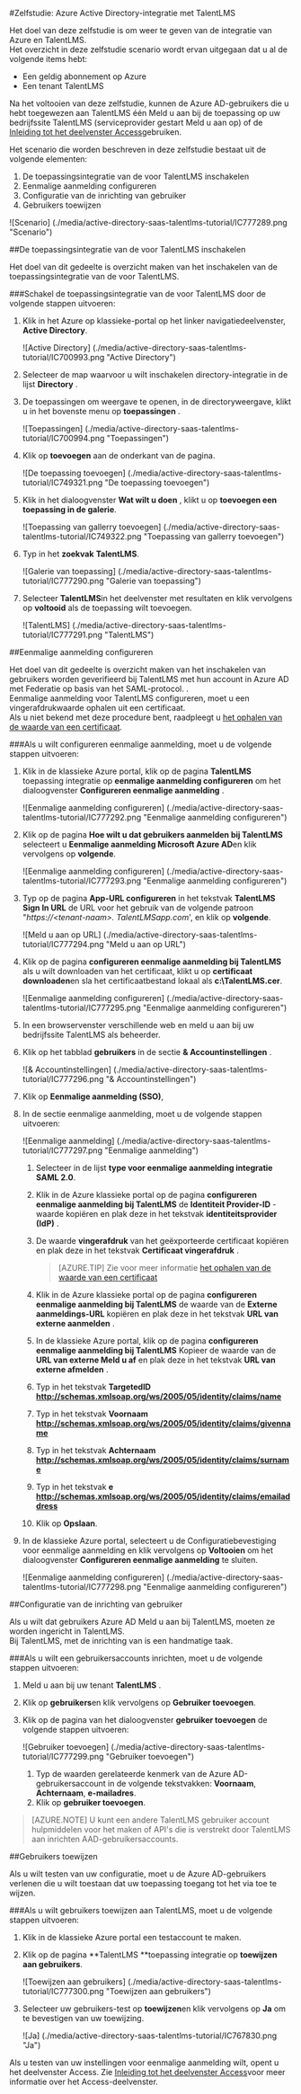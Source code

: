 <properties 
    pageTitle="Zelfstudie: Azure Active Directory-integratie met TalentLMS | Microsoft Azure" 
    description="Meer informatie over het gebruiken van TalentLMS met Azure Active Directory om in te schakelen voor eenmalige aanmelding, geautomatiseerde inrichting en meer!" 
    services="active-directory" 
    authors="jeevansd"  
    documentationCenter="na" 
    manager="femila"/>
<tags 
    ms.service="active-directory" 
    ms.devlang="na" 
    ms.topic="article" 
    ms.tgt_pltfrm="na" 
    ms.workload="identity" 
    ms.date="09/11/2016" 
    ms.author="jeedes" />

#<a name="tutorial-azure-active-directory-integration-with-talentlms"></a>Zelfstudie: Azure Active Directory-integratie met TalentLMS
  
Het doel van deze zelfstudie is om weer te geven van de integratie van Azure en TalentLMS.  
Het overzicht in deze zelfstudie scenario wordt ervan uitgegaan dat u al de volgende items hebt:

-   Een geldig abonnement op Azure
-   Een tenant TalentLMS
  
Na het voltooien van deze zelfstudie, kunnen de Azure AD-gebruikers die u hebt toegewezen aan TalentLMS één Meld u aan bij de toepassing op uw bedrijfssite TalentLMS (serviceprovider gestart Meld u aan op) of de [Inleiding tot het deelvenster Access](active-directory-saas-access-panel-introduction.md)gebruiken.
  
Het scenario die worden beschreven in deze zelfstudie bestaat uit de volgende elementen:

1.  De toepassingsintegratie van de voor TalentLMS inschakelen
2.  Eenmalige aanmelding configureren
3.  Configuratie van de inrichting van gebruiker
4.  Gebruikers toewijzen

![Scenario] (./media/active-directory-saas-talentlms-tutorial/IC777289.png "Scenario")

##<a name="enabling-the-application-integration-for-talentlms"></a>De toepassingsintegratie van de voor TalentLMS inschakelen
  
Het doel van dit gedeelte is overzicht maken van het inschakelen van de toepassingsintegratie van de voor TalentLMS.

###<a name="to-enable-the-application-integration-for-talentlms-perform-the-following-steps"></a>Schakel de toepassingsintegratie van de voor TalentLMS door de volgende stappen uitvoeren:

1.  Klik in het Azure op klassieke-portal op het linker navigatiedeelvenster, **Active Directory**.

    ![Active Directory] (./media/active-directory-saas-talentlms-tutorial/IC700993.png "Active Directory")

2.  Selecteer de map waarvoor u wilt inschakelen directory-integratie in de lijst **Directory** .

3.  De toepassingen om weergave te openen, in de directoryweergave, klikt u in het bovenste menu op **toepassingen** .

    ![Toepassingen] (./media/active-directory-saas-talentlms-tutorial/IC700994.png "Toepassingen")

4.  Klik op **toevoegen** aan de onderkant van de pagina.

    ![De toepassing toevoegen] (./media/active-directory-saas-talentlms-tutorial/IC749321.png "De toepassing toevoegen")

5.  Klik in het dialoogvenster **Wat wilt u doen** , klikt u op **toevoegen een toepassing in de galerie**.

    ![Toepassing van gallerry toevoegen] (./media/active-directory-saas-talentlms-tutorial/IC749322.png "Toepassing van gallerry toevoegen")

6.  Typ in het **zoekvak** **TalentLMS**.

    ![Galerie van toepassing] (./media/active-directory-saas-talentlms-tutorial/IC777290.png "Galerie van toepassing")

7.  Selecteer **TalentLMS**in het deelvenster met resultaten en klik vervolgens op **voltooid** als de toepassing wilt toevoegen.

    ![TalentLMS] (./media/active-directory-saas-talentlms-tutorial/IC777291.png "TalentLMS")

##<a name="configuring-single-sign-on"></a>Eenmalige aanmelding configureren
  
Het doel van dit gedeelte is overzicht maken van het inschakelen van gebruikers worden geverifieerd bij TalentLMS met hun account in Azure AD met Federatie op basis van het SAML-protocol. .  
Eenmalige aanmelding voor TalentLMS configureren, moet u een vingerafdrukwaarde ophalen uit een certificaat.  
Als u niet bekend met deze procedure bent, raadpleegt u [het ophalen van de waarde van een certificaat](http://youtu.be/YKQF266SAxI).

###<a name="to-configure-single-sign-on-perform-the-following-steps"></a>Als u wilt configureren eenmalige aanmelding, moet u de volgende stappen uitvoeren:

1.  Klik in de klassieke Azure portal, klik op de pagina **TalentLMS** toepassing integratie op **eenmalige aanmelding configureren** om het dialoogvenster **Configureren eenmalige aanmelding** .

    ![Eenmalige aanmelding configureren] (./media/active-directory-saas-talentlms-tutorial/IC777292.png "Eenmalige aanmelding configureren")

2.  Klik op de pagina **Hoe wilt u dat gebruikers aanmelden bij TalentLMS** selecteert u **Eenmalige aanmelding Microsoft Azure AD**en klik vervolgens op **volgende**.

    ![Eenmalige aanmelding configureren] (./media/active-directory-saas-talentlms-tutorial/IC777293.png "Eenmalige aanmelding configureren")

3.  Typ op de pagina **App-URL configureren** in het tekstvak **TalentLMS Sign In URL** de URL voor het gebruik van de volgende patroon "*https://\<tenant-naam\>. TalentLMSapp.com*', en klik op **volgende**.

    ![Meld u aan op URL] (./media/active-directory-saas-talentlms-tutorial/IC777294.png "Meld u aan op URL")

4.  Klik op de pagina **configureren eenmalige aanmelding bij TalentLMS** als u wilt downloaden van het certificaat, klikt u op **certificaat downloaden**en sla het certificaatbestand lokaal als **c:\\TalentLMS.cer**.

    ![Eenmalige aanmelding configureren] (./media/active-directory-saas-talentlms-tutorial/IC777295.png "Eenmalige aanmelding configureren")

5.  In een browservenster verschillende web en meld u aan bij uw bedrijfssite TalentLMS als beheerder.

6.  Klik op het tabblad **gebruikers** in de sectie **& Accountinstellingen** .

    ![& Accountinstellingen] (./media/active-directory-saas-talentlms-tutorial/IC777296.png "& Accountinstellingen")

7.  Klik op **Eenmalige aanmelding (SSO)**,

8.  In de sectie eenmalige aanmelding, moet u de volgende stappen uitvoeren:

    ![Eenmalige aanmelding] (./media/active-directory-saas-talentlms-tutorial/IC777297.png "Eenmalige aanmelding")

    1.  Selecteer in de lijst **type voor eenmalige aanmelding integratie** **SAML 2.0**.
    2.  Klik in de Azure klassieke portal op de pagina **configureren eenmalige aanmelding bij TalentLMS** de **Identiteit Provider-ID** -waarde kopiëren en plak deze in het tekstvak **identiteitsprovider (IdP)** .
    3.  De waarde **vingerafdruk** van het geëxporteerde certificaat kopiëren en plak deze in het tekstvak **Certificaat vingerafdruk** .

        >[AZURE.TIP] Zie voor meer informatie [het ophalen van de waarde van een certificaat](http://youtu.be/YKQF266SAxI)

    4.  Klik in de Azure klassieke portal op de pagina **configureren eenmalige aanmelding bij TalentLMS** de waarde van de **Externe aanmeldings-URL** kopiëren en plak deze in het tekstvak **URL van externe aanmelden** .
    5.  In de klassieke Azure portal, klik op de pagina **configureren eenmalige aanmelding bij TalentLMS** Kopieer de waarde van de **URL van externe Meld u af** en plak deze in het tekstvak **URL van externe afmelden** .
    6.  Typ in het tekstvak **TargetedID** **http://schemas.xmlsoap.org/ws/2005/05/identity/claims/name**
    7.  Typ in het tekstvak **Voornaam** **http://schemas.xmlsoap.org/ws/2005/05/identity/claims/givenname**
    8.  Typ in het tekstvak **Achternaam** **http://schemas.xmlsoap.org/ws/2005/05/identity/claims/surname**
    9.  Typ in het tekstvak **e** **http://schemas.xmlsoap.org/ws/2005/05/identity/claims/emailaddress**
    10. Klik op **Opslaan**.

9.  In de klassieke Azure portal, selecteert u de Configuratiebevestiging voor eenmalige aanmelding en klik vervolgens op **Voltooien** om het dialoogvenster **Configureren eenmalige aanmelding** te sluiten.

    ![Eenmalige aanmelding configureren] (./media/active-directory-saas-talentlms-tutorial/IC777298.png "Eenmalige aanmelding configureren")

##<a name="configuring-user-provisioning"></a>Configuratie van de inrichting van gebruiker
  
Als u wilt dat gebruikers Azure AD Meld u aan bij TalentLMS, moeten ze worden ingericht in TalentLMS.  
Bij TalentLMS, met de inrichting van is een handmatige taak.

###<a name="to-provision-a-user-accounts-perform-the-following-steps"></a>Als u wilt een gebruikersaccounts inrichten, moet u de volgende stappen uitvoeren:

1.  Meld u aan bij uw tenant **TalentLMS** .

2.  Klik op **gebruikers**en klik vervolgens op **Gebruiker toevoegen**.

3.  Klik op de pagina van het dialoogvenster **gebruiker toevoegen** de volgende stappen uitvoeren:

    ![Gebruiker toevoegen] (./media/active-directory-saas-talentlms-tutorial/IC777299.png "Gebruiker toevoegen")

    1.  Typ de waarden gerelateerde kenmerk van de Azure AD-gebruikersaccount in de volgende tekstvakken: **Voornaam**, **Achternaam**, **e-mailadres**.
    2.  Klik op **gebruiker toevoegen**.

>[AZURE.NOTE] U kunt een andere TalentLMS gebruiker account hulpmiddelen voor het maken of API's die is verstrekt door TalentLMS aan inrichten AAD-gebruikersaccounts.

##<a name="assigning-users"></a>Gebruikers toewijzen
  
Als u wilt testen van uw configuratie, moet u de Azure AD-gebruikers verlenen die u wilt toestaan dat uw toepassing toegang tot het via toe te wijzen.

###<a name="to-assign-users-to-talentlms-perform-the-following-steps"></a>Als u wilt gebruikers toewijzen aan TalentLMS, moet u de volgende stappen uitvoeren:

1.  Klik in de klassieke Azure portal een testaccount te maken.

2.  Klik op de pagina **TalentLMS **toepassing integratie op **toewijzen aan gebruikers**.

    ![Toewijzen aan gebruikers] (./media/active-directory-saas-talentlms-tutorial/IC777300.png "Toewijzen aan gebruikers")

3.  Selecteer uw gebruikers-test op **toewijzen**en klik vervolgens op **Ja** om te bevestigen van uw toewijzing.

    ![Ja] (./media/active-directory-saas-talentlms-tutorial/IC767830.png "Ja")
  
Als u testen van uw instellingen voor eenmalige aanmelding wilt, opent u het deelvenster Access. Zie [Inleiding tot het deelvenster Access](active-directory-saas-access-panel-introduction.md)voor meer informatie over het Access-deelvenster.